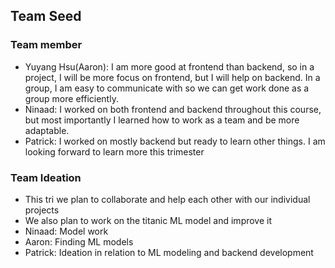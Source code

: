 ## Team Seed

### Team member
- Yuyang Hsu(Aaron): I am more good at frontend than backend, so in a project, I will be more focus on frontend, but I will help on backend. In a group, I am easy to communicate with so we can get work done as a group more efficiently.
- Ninaad: I worked on both frontend and backend throughout this course, but most importantly I learned how to work as a team and be more adaptable.
- Patrick: I worked on mostly backend but ready to learn other things. I am looking forward to learn more this trimester

### Team Ideation
- This tri we plan to collaborate and help each other with our individual projects
- We also plan to work on the titanic ML model and improve it
- Ninaad: Model work
- Aaron: Finding ML models
- Patrick: Ideation in relation to ML modeling and backend development